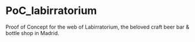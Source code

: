 # PoC_labirratorium
Proof of Concept for the web of Labirratorium, the beloved craft beer bar &amp; bottle shop in Madrid.
